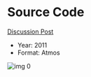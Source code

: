 # Source Code

[Discussion Post](https://www.avsforum.com/threads/bass-eq-for-filtered-movies.2995212/post-56891922)

* Year: 2011
* Format: Atmos

![img 0](https://i.imgur.com/hb3qmBhr.jpg)

